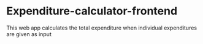 # Expenditure-calculator-frontend
This web app calculates the total expenditure when individual expenditures are given as input 
